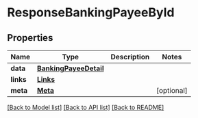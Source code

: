 # ResponseBankingPayeeById

## Properties
Name | Type | Description | Notes
------------ | ------------- | ------------- | -------------
**data** | [**BankingPayeeDetail**](BankingPayeeDetail.md) |  | 
**links** | [**Links**](Links.md) |  | 
**meta** | [**Meta**](Meta.md) |  | [optional] 

[[Back to Model list]](../README.md#documentation-for-models) [[Back to API list]](../README.md#documentation-for-api-endpoints) [[Back to README]](../README.md)


